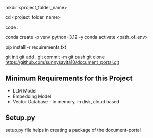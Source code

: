
mkdir <project_folder_name>

cd <project_folder_name>

code .

conda create -p venv python=3.12 -y
conda activate <path_of_env>

pip install -r requirements.txt

git init
git add .
git commit -m <git message>
git push
git clone https://github.com/sunnysavita10/document_portal.git

## Minimum Requirements for this Project
- LLM Model
- Embedding Model
- Vector Database - in memory, in disk, cloud based

## Setup.py
setup.py file helps in creating a package of the document-portal 
